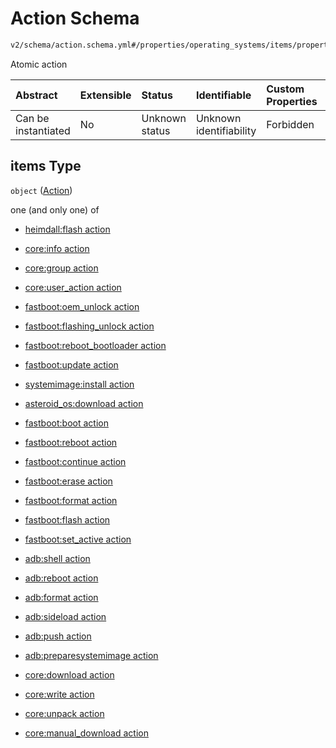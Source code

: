 # Action Schema

```txt
v2/schema/action.schema.yml#/properties/operating_systems/items/properties/steps/items/properties/actions/items
```

Atomic action

| Abstract            | Extensible | Status         | Identifiable            | Custom Properties | Additional Properties | Access Restrictions | Defined In                                                          |
| :------------------ | :--------- | :------------- | :---------------------- | :---------------- | :-------------------- | :------------------ | :------------------------------------------------------------------ |
| Can be instantiated | No         | Unknown status | Unknown identifiability | Forbidden         | Allowed               | none                | [device.schema.json*](../device.schema.json "open original schema") |

## items Type

`object` ([Action](device-properties-operating-systems-operating-system-properties-steps-step-properties-group-step-action.md))

one (and only one) of

*   [heimdall:flash action](device-properties-operating-systems-operating-system-properties-steps-step-properties-group-step-action-oneof-heimdallflash-action.md "check type definition")

*   [core:info action](device-properties-operating-systems-operating-system-properties-steps-step-properties-group-step-action-oneof-coreinfo-action.md "check type definition")

*   [core:group action](device-properties-operating-systems-operating-system-properties-steps-step-properties-group-step-action-oneof-coregroup-action.md "check type definition")

*   [core:user_action action](device-properties-operating-systems-operating-system-properties-steps-step-properties-group-step-action-oneof-coreuser_action-action.md "check type definition")

*   [fastboot:oem_unlock action](device-properties-operating-systems-operating-system-properties-steps-step-properties-group-step-action-oneof-fastbootoem_unlock-action.md "check type definition")

*   [fastboot:flashing_unlock action](device-properties-operating-systems-operating-system-properties-steps-step-properties-group-step-action-oneof-fastbootflashing_unlock-action.md "check type definition")

*   [fastboot:reboot_bootloader action](device-properties-operating-systems-operating-system-properties-steps-step-properties-group-step-action-oneof-fastbootreboot_bootloader-action.md "check type definition")

*   [fastboot:update action](device-properties-operating-systems-operating-system-properties-steps-step-properties-group-step-action-oneof-fastbootupdate-action.md "check type definition")

*   [systemimage:install action](device-properties-operating-systems-operating-system-properties-steps-step-properties-group-step-action-oneof-systemimageinstall-action.md "check type definition")

*   [asteroid_os:download action](device-properties-operating-systems-operating-system-properties-steps-step-properties-group-step-action-oneof-asteroid_osdownload-action.md "check type definition")

*   [fastboot:boot action](device-properties-operating-systems-operating-system-properties-steps-step-properties-group-step-action-oneof-fastbootboot-action.md "check type definition")

*   [fastboot:reboot action](device-properties-operating-systems-operating-system-properties-steps-step-properties-group-step-action-oneof-fastbootreboot-action.md "check type definition")

*   [fastboot:continue action](device-properties-operating-systems-operating-system-properties-steps-step-properties-group-step-action-oneof-fastbootcontinue-action.md "check type definition")

*   [fastboot:erase action](device-properties-operating-systems-operating-system-properties-steps-step-properties-group-step-action-oneof-fastbooterase-action.md "check type definition")

*   [fastboot:format action](device-properties-operating-systems-operating-system-properties-steps-step-properties-group-step-action-oneof-fastbootformat-action.md "check type definition")

*   [fastboot:flash action](device-properties-operating-systems-operating-system-properties-steps-step-properties-group-step-action-oneof-fastbootflash-action.md "check type definition")

*   [fastboot:set_active action](device-properties-operating-systems-operating-system-properties-steps-step-properties-group-step-action-oneof-fastbootset_active-action.md "check type definition")

*   [adb:shell action](device-properties-operating-systems-operating-system-properties-steps-step-properties-group-step-action-oneof-adbshell-action.md "check type definition")

*   [adb:reboot action](device-properties-operating-systems-operating-system-properties-steps-step-properties-group-step-action-oneof-adbreboot-action.md "check type definition")

*   [adb:format action](device-properties-operating-systems-operating-system-properties-steps-step-properties-group-step-action-oneof-adbformat-action.md "check type definition")

*   [adb:sideload action](device-properties-operating-systems-operating-system-properties-steps-step-properties-group-step-action-oneof-adbsideload-action.md "check type definition")

*   [adb:push action](device-properties-operating-systems-operating-system-properties-steps-step-properties-group-step-action-oneof-adbpush-action.md "check type definition")

*   [adb:preparesystemimage action](device-properties-operating-systems-operating-system-properties-steps-step-properties-group-step-action-oneof-adbpreparesystemimage-action.md "check type definition")

*   [core:download action](device-properties-operating-systems-operating-system-properties-steps-step-properties-group-step-action-oneof-coredownload-action.md "check type definition")

*   [core:write action](device-properties-operating-systems-operating-system-properties-steps-step-properties-group-step-action-oneof-corewrite-action.md "check type definition")

*   [core:unpack action](device-properties-operating-systems-operating-system-properties-steps-step-properties-group-step-action-oneof-coreunpack-action.md "check type definition")

*   [core:manual_download action](device-properties-operating-systems-operating-system-properties-steps-step-properties-group-step-action-oneof-coremanual_download-action.md "check type definition")
